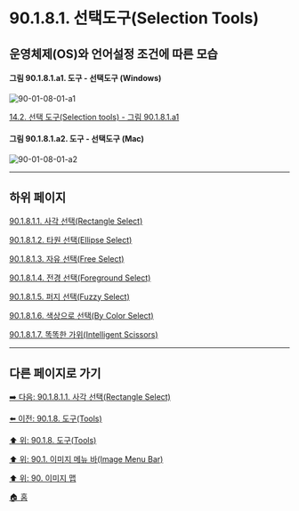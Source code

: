 # 90.1.8.1. 선택도구(Selection Tools)
## 운영체제(OS)와 언어설정 조건에 따른 모습

<a id="90-01-08-01-a1"></a>

#### 그림 90.1.8.1.a1. 도구 - 선택도구 (Windows)
![90-01-08-01-a1](https://github.com/wonder13662/gimp/assets/15767104/a85ef310-890f-4a63-ba43-6195e03c36bc)

[14.2. 선택 도구(Selection tools) - 그림 90.1.8.1.a1](./14-02-00-selection-tools.md#90-01-08-01-a1)

<a id="90-01-08-01-a2"></a>

#### 그림 90.1.8.1.a2. 도구 - 선택도구 (Mac)
![90-01-08-01-a2](https://github.com/wonder13662/gimp/assets/15767104/c03fd44b-c691-4224-af7b-787a69a704f1)

***

## 하위 페이지

[90.1.8.1.1. 사각 선택(Rectangle Select)](./90-01-08-01-01-rectangle_select.md)

[90.1.8.1.2. 타원 선택(Ellipse Select)](./90-01-08-01-02-ellipse_select.md)

[90.1.8.1.3. 자유 선택(Free Select)](./90-01-08-01-03-free_select.md)

[90.1.8.1.4. 전경 선택(Foreground Select)](./90-01-08-01-04-foreground_select.md)

[90.1.8.1.5. 퍼지 선택(Fuzzy Select)](./90-01-08-01-05-fuzzy_select.md)

[90.1.8.1.6. 색상으로 선택(By Color Select)](./90-01-08-01-06-by_color_select.md)

[90.1.8.1.7. 똑똑한 가위(Intelligent Scissors)](./90-01-08-01-07-intelligent_scissors.md)

***

## 다른 페이지로 가기

[➡️ 다음: 90.1.8.1.1. 사각 선택(Rectangle Select)](./90-01-08-01-01-rectangle_select.md)

[⬅️ 이전: 90.1.8. 도구(Tools)](./90-01-08-00-tools.md)

[⬆️ 위: 90.1.8. 도구(Tools)](./90-01-08-00-tools.md)

[⬆️ 위: 90.1. 이미지 메뉴 바(Image Menu Bar)](./90-01-00-image-menu-bar.md)

[⬆️ 위: 90. 이미지 맵](./90-00-image-map.md)

[🏠 홈](./00-home.md)
